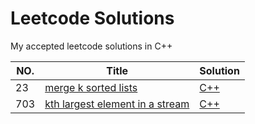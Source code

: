 
# Leetcode Solutions
My accepted leetcode solutions in C++

|NO.|Title|Solution|
|---|-----|--------|
|23|[merge k sorted lists](https://leetcode.com/problems/merge-k-sorted-lists)|[C++](23.merge-k-sorted-lists.cpp)|
|703|[kth largest element in a stream](https://leetcode.com/problems/kth-largest-element-in-a-stream)|[C++](703.kth-largest-element-in-a-stream.cpp)|
